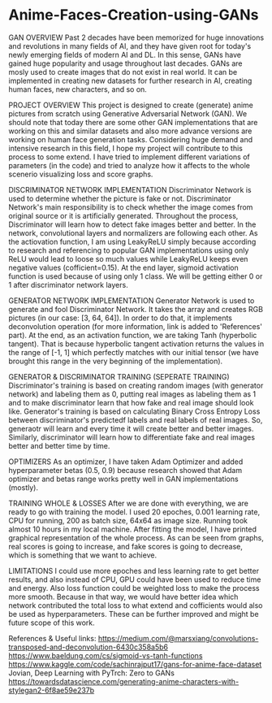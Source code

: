 # Anime-Faces-Creation-using-GANs

GAN OVERVIEW
Past 2 decades have been memorized for huge innovations and revolutions in many fields of AI, and they have given root for today's newly emerging fields of modern AI and DL. In this sense, GANs have gained huge popularity and usage throughout last decades. GANs are mosly used to create images that do not exist in real world. It can be implemented in creating new datasets for further research in AI, creating human faces, new characters, and so on. 

PROJECT OVERVIEW
This project is designed to create (generate) anime pictures from scratch using Generative Adversarial Network (GAN). We should note that today there are some other GAN implementations that are working on this and similar datasets and also more advance versions are working on human face generation tasks. Considering huge demand and intensive research in this field, I hope my project will contribute to this process to some extend. I have tried to implement different variations of parameters (in the code) and tried to analyze how it affects to the whole scenerio visualizing loss and score graphs.

DISCRIMINATOR NETWORK IMPLEMENTATION
Discriminator Network is used to determine whether the picture is fake or not. Discriminator Network's main responsibility is to check whether the image comes from original source or it is artificially generated. Throughout the process, Discriminator will learn how to detect fake images better and better. In the network, convolutional layers and normalizers are following each other. As the actiovation function, I am using LeakyReLU simply because according to research and referencing to popular GAN implementations using only ReLU would lead to loose so much values while LeakyReLU keeps even negative values (cofficient=0.15). At the end layer, sigmoid activation function is used because of using only 1 class. We will be getting either 0 or 1 after discriminator network layers.

GENERATOR NETWORK IMPLEMENTATION
Generator Network is used to generate and fool Discriminator Network. It takes the array and creates RGB pictures (in our case: [3, 64, 64]). In order to do that, it implements deconvolution operation (for more information, link is added to 'References' part). At the end, as an activation function, we are taking Tanh (hyperbolic tangent). That is because hyperbolic tangent activation returns the values in the range of [-1, 1] which perfectly matches with our initial tensor (we have brought this range in the very beginning of the implementation). 

GENERATOR & DISCRIMINATOR TRAINING (SEPERATE TRAINING)
Discriminator's training is based on creating random images (with generator network) and labeling them as 0, putting real images as labeling them as 1 and to make discriminator learn that how fake and real image should look like. Generator's training is based on calculating Binary Cross Entropy Loss between discriminator's predictedf labels and real labels of real images. So, generaotr will learn and every time it will create better and better images. Similarly, discriminator will learn how to differentiate fake and real images better and better time by time.

OPTIMIZERS
As an optimizer, I have taken Adam Optimizer and added hyperparameter betas (0.5, 0.9) because research showed that Adam optimizer and betas range works pretty well in GAN implementations (mostly). 

TRAINING WHOLE & LOSSES
After we are done with everything, we are ready to go with training the model. I used 20 epoches, 0.001 learning rate, CPU for running, 200 as batch size, 64x64 as image size. Running took almost 10 hours in my local machine. After fitting the model, I have printed graphical representation of the whole process. As can be seen from graphs, real scores is going to increase, and fake scores is going to decrease, which is something that we want to achieve.

LIMITATIONS
I could use more epoches and less learning rate to get better results, and also instead of CPU, GPU could have been used to reduce time and energy. Also loss function could be weighted loss to make the process more smooth. Because in that way, we would have better idea which network contributed the total loss to what extend and cofficients would also be used as hyperparameters. These can be further improved and might be future scope of this work.



References & Useful links:
https://medium.com/@marsxiang/convolutions-transposed-and-deconvolution-6430c358a5b6
https://www.baeldung.com/cs/sigmoid-vs-tanh-functions
https://www.kaggle.com/code/sachinrajput17/gans-for-anime-face-dataset
Jovian, Deep Learning with PyTrch: Zero to GANs
https://towardsdatascience.com/generating-anime-characters-with-stylegan2-6f8ae59e237b

